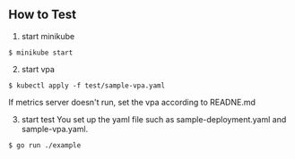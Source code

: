 ## How to Test
1. start minikube
```
$ minikube start
```

2. start vpa
```
$ kubectl apply -f test/sample-vpa.yaml
```
If metrics server doesn't run, set the vpa according to READNE.md

3. start test
You set up the yaml file such as sample-deployment.yaml and sample-vpa.yaml.
```
$ go run ./example
```